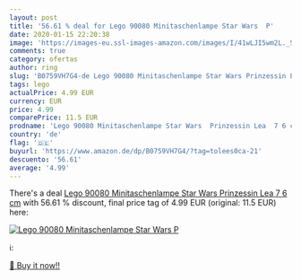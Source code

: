 ```yaml
---
layout: post
title: '56.61 % deal for Lego 90080 Minitaschenlampe Star Wars  P'
date: 2020-01-15 22:20:38
image: 'https://images-eu.ssl-images-amazon.com/images/I/41wLJI5wm2L._SL200_.jpg'
comments: true
category: ofertas
author: ring
slug: 'B0759VH7G4-de Lego 90080 Minitaschenlampe Star Wars Prinzessin Lea 7 6 cm'
tags: lego
actualPrice: 4.99 EUR
currency: EUR
price: 4.99
comparePrice: 11.5 EUR
prodname: 'Lego 90080 Minitaschenlampe Star Wars  Prinzessin Lea  7 6 cm'
country: 'de'
flag: '🇩🇪'
buyurl: 'https://www.amazon.de/dp/B0759VH7G4/?tag=tolees0ca-21'
descuento: '56.61'
average: '4.99'
---
```


There's a deal [Lego 90080 Minitaschenlampe Star Wars  Prinzessin Lea  7 6 cm](https://www.amazon.de/dp/B0759VH7G4/?tag=tolees0ca-21)  with  56.61 % discount, final price tag of  4.99 EUR (original: 11.5 EUR) here:

[![Lego 90080 Minitaschenlampe Star Wars  P](https://images-eu.ssl-images-amazon.com/images/I/41wLJI5wm2L._SL200_.jpg)](https://www.amazon.de/dp/B0759VH7G4/?tag=tolees0ca-21)

ℹ️:


[🛒 Buy it now!!](https://www.amazon.de/dp/B0759VH7G4/?tag=tolees0ca-21)
